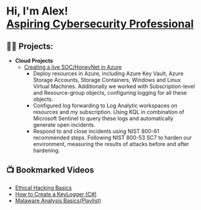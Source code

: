 <h1>Hi, I'm Alex! <br/><a href="https://github.com/alexbruh1">Aspiring Cybersecurity Professional</a></h1>

<h2>👨‍💻 Projects:</h2>

- <b>Cloud Projects</b>
  - [Creating a live SOC/HoneyNet in Azure](https://github.com/alexbruh1/HomeLab)
    - Deploy resources in Azure, including Azure Key Vault, Azure Storage Accounts, Storage Containers, Windows and Linux Virtual Machines. Additionally we worked with Subscription-level and Resource-group objects, configuring logging for all these objects.
    - Configured log forwarding to Log Analytic workspaces on resources and my subscription. Using KQL in combination of Microsoft Sentinel to query these logs and automatically generate open incidents.
    - Respond to and close incidents using NIST 800-61 recommended steps. Following NIST 800-53 SC7 to harden our environment, measuring the results of attacks before and after hardening.
    


<h2>📺 Bookmarked Videos</h2>

- [Ethical Hacking Basics](https://www.youtube.com/watch?v=fNzpcB7ODxQ)
- [How to Create a KeyLogger (C#)](https://www.youtube.com/watch?v=N-L9hklSlNk)
- [Malaware Analysis Basics(Playlist)](https://www.youtube.com/playlist?list=PLBf0hzazHTGMSlOI2HZGc08ePwut6A2Io)





